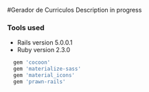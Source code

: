 #Gerador de Curriculos
 Description in progress

### Tools used

* Rails version             5.0.0.1
* Ruby version              2.3.0

```ruby
  gem 'cocoon'
  gem 'materialize-sass'
  gem 'material_icons'
  gem 'prawn-rails'
```
